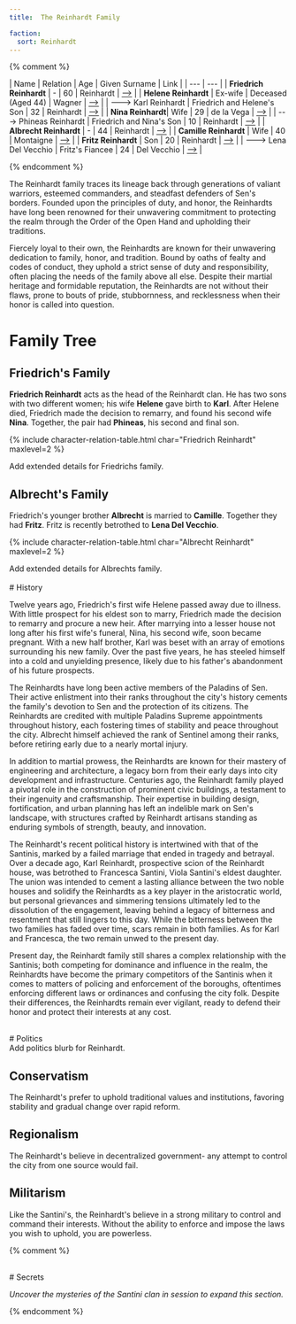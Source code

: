 ```yaml
---
title:  The Reinhardt Family

faction: 
  sort: Reinhardt
---
```


{% comment %}

| Name | Relation | Age | Given Surname | Link |
| --- | --- |
| **Friedrich Reinhardt** | - | 60 | Reinhardt | [-->](/characters/friedrich-reinhardt) |
| **Helene Reinhardt** | Ex-wife | Deceased (Aged 44) | Wagner | [-->](/characters/helene-reinhardt) |
| ---> Karl Reinhardt | Friedrich and Helene's Son | 32 | Reinhardt | [-->](/characters/karl-reinhardt) |
| **Nina Reinhardt**| Wife | 29 | de la Vega | [-->](/characters/nina-reinhardt) |
| ---> Phineas Reinhardt | Friedrich and Nina's Son | 10 | Reinhardt | [-->](/characters/phineas-reinhardt) |
| **Albrecht Reinhardt** | - | 44 | Reinhardt | [-->](/characters/albrecht-reinhardt) |
| **Camille Reinhardt** | Wife | 40 | Montaigne | [-->](/characters/camille-reinhardt) |
| **Fritz Reinhardt** | Son | 20 | Reinhardt | [-->](/characters/fritz-reinhardt) |
| ---> Lena Del Vecchio | Fritz's Fiancee | 24 | Del Vecchio | [-->](/characters/lena-del-vecchio) |

{% endcomment %}

The Reinhardt family traces its lineage back through generations of valiant warriors, esteemed commanders, and steadfast defenders of Sen's borders. Founded upon the principles of duty, and honor, the Reinhardts have long been renowned for their unwavering commitment to protecting the realm through the Order of the Open Hand and upholding their traditions. 

Fiercely loyal to their own, the Reinhardts are known for their unwavering dedication to family, honor, and tradition. Bound by oaths of fealty and codes of conduct, they uphold a strict sense of duty and responsibility, often placing the needs of the family above all else. Despite their martial heritage and formidable reputation, the Reinhardts are not without their flaws, prone to bouts of pride, stubbornness, and recklessness when their honor is called into question.

# Family Tree

## Friedrich's Family

**Friedrich Reinhardt** acts as the head of the Reinhardt clan. He has two sons with two different women; his wife **Helene** gave birth to **Karl**. After Helene died, Friedrich made the decision to remarry, and found his second wife **Nina**. Together, the pair had **Phineas**, his second and final son.

{% include character-relation-table.html char="Friedrich Reinhardt" maxlevel=2 %}

<div class="todo">Add extended details for Friedrichs family.</div>

## Albrecht's Family

Friedrich's younger brother **Albrecht** is married to **Camille**. Together they had **Fritz**. Fritz is recently betrothed to **Lena Del Vecchio**. 

{% include character-relation-table.html char="Albrecht Reinhardt" maxlevel=2 %}

<div class="todo">Add extended details for Albrechts family.</div>

<br>
# History

Twelve years ago, Friedrich's first wife Helene passed away due to illness. With little prospect for his eldest son to marry, Friedrich made the decision to remarry and procure a new heir. After marrying into a lesser house not long after his first wife's funeral, Nina, his second wife, soon became pregnant. With a new half brother, Karl was beset with an array of emotions surrounding his new family. Over the past five years, he has steeled himself into a cold and unyielding presence, likely due to his father's abandonment of his future prospects.

The Reinhardts have long been active members of the Paladins of Sen. Their active enlistment into their ranks throughout the city's history cements the family's devotion to Sen and the protection of its citizens. The Reinhardts are credited with multiple Paladins Supreme appointments throughout history, each fostering times of stability and peace throughout the city. Albrecht himself achieved the rank of Sentinel among their ranks, before retiring early due to a nearly mortal injury. 

In addition to martial prowess, the Reinhardts are known for their mastery of engineering and architecture, a legacy born from their early days into city development and infrastructure. Centuries ago, the Reinhardt family played a pivotal role in the construction of prominent civic buildings, a testament to their ingenuity and craftsmanship. Their expertise in building design, fortification, and urban planning has left an indelible mark on Sen's landscape, with structures crafted by Reinhardt artisans standing as enduring symbols of strength, beauty, and innovation.

The Reinhardt's recent political history is intertwined with that of the Santinis, marked by a failed marriage that ended in tragedy and betrayal. Over a decade ago, Karl Reinhardt, prospective scion of the Reinhardt house, was betrothed to Francesca Santini, Viola Santini's eldest daughter. The union was intended to cement a lasting alliance between the two noble houses and solidify the Reinhardts as a key player in the aristocratic world, but personal grievances and simmering tensions ultimately led to the dissolution of the engagement, leaving behind a legacy of bitterness and resentment that still lingers to this day. While the bitterness between the two families has faded over time, scars remain in both families. As for Karl and Francesca, the two remain unwed to the present day.

Present day, the Reinhardt family still shares a complex relationship with the Santinis; both competing for dominance and influence in the realm, the Reinhardts have become the primary competitors of the Santinis when it comes to matters of policing and enforcement of the boroughs, oftentimes enforcing different laws or ordinances and confusing the city folk. Despite their differences, the Reinhardts remain ever vigilant, ready to defend their honor and protect their interests at any cost.

<br>
# Politics

<div class="todo">Add politics blurb for Reinhardt.</div>

<div class="tab">
<h2 id="political-ideology">Conservatism</h2>
The Reinhardt's prefer to uphold traditional values and institutions, favoring stability and gradual change over rapid reform.
<br>

<h2 id="regionalism">Regionalism</h2>
The Reinhardt's believe in decentralized government- any attempt to control the city from one source would fail. 
<br>

<h2 id="militarism">Militarism</h2>
Like the Santini's, the Reinhardt's believe in a strong military to control and command their interests. Without the ability to enforce and impose the laws you wish to uphold, you are powerless.
<br>

</div>

{% comment %}

<br>
# Secrets

_Uncover the mysteries of the Santini clan in session to expand this section._


{% endcomment %}